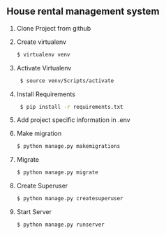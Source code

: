 House rental management system
---
1. Clone Project from github
2. Create virtualenv
      ```sh
    $ virtualenv venv
    ```
3. Activate Virtualenv
   ```sh
    $ source venv/Scripts/activate
    ```
4. Install Requirements
   ```sh
    $ pip install -r requirements.txt
    ```

5. Add project specific information in .env
6. Make migration
    ```sh
    $ python manage.py makemigrations
    ```
7. Migrate
    ```sh
    $ python manage.py migrate
    ```
8. Create Superuser
    ```sh
    $ python manage.py createsuperuser
    ```
9. Start Server
    ```sh
    $ python manage.py runserver
    ```
